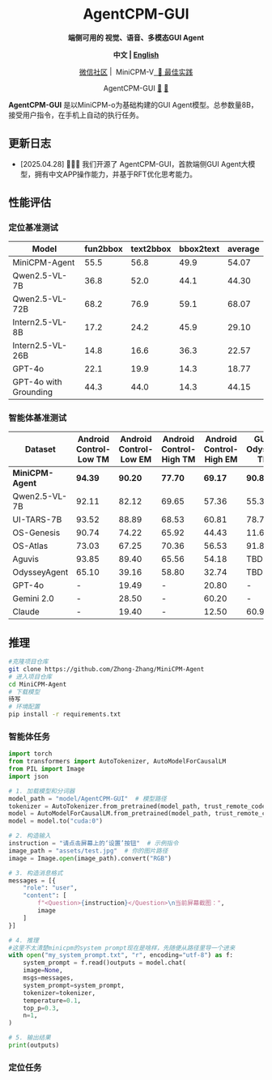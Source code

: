 <div align="center">

# AgentCPM-GUI 
<!-- 这里是图片的占位符，后续需要补充图片路径 -->
<!--<img src="./assets/.png" width="300em" ></img> -->

**端侧可用的 视觉、语音、多模态GUI Agent**

  <strong>中文 |
  [English](./README.md)</strong>



 <span style="display: inline-flex; align-items: center; margin-right: 2px;">
   <a href="docs/wechat.md" target="_blank"> 微信社区</a> &nbsp;|
 </span>
  <span style="display: inline-flex; align-items: center; margin-left: 2px;">
   MiniCPM-V <a href="docs/best_practice_summary_zh.md" target="_blank">&nbsp; 📖 最佳实践</a>
 </span>
  
  <p align="center">
  AgentCPM-GUI
 <a href="https://huggingface.co/openbmb/MiniCPM-o-2_6">🤗</a> <a href="https://minicpm-omni-webdemo-us.modelbest.cn/"> 🤖</a>
</p>

</div>

**AgentCPM-GUI** 是以MiniCPM-o为基础构建的GUI Agent模型。总参数量8B，接受用户指令，在手机上自动的执行任务。

## 更新日志 <!-- omit in toc -->
* [2025.04.28] 🚀🚀🚀 我们开源了 AgentCPM-GUI，首款端侧GUI Agent大模型，拥有中文APP操作能力，并基于RFT优化思考能力。

## 性能评估

### 定位基准测试

| Model                   | fun2bbox | text2bbox | bbox2text | average |
|-------------------------|----------|-----------|-----------|---------|
| MiniCPM-Agent           | 55.5     | 56.8      | 49.9      | 54.07   |
| Qwen2.5-VL-7B           | 36.8     | 52.0      | 44.1      | 44.30   |
| Qwen2.5-VL-72B          | 68.2     | 76.9      | 59.1      | 68.07   |
| Intern2.5-VL-8B         | 17.2     | 24.2      | 45.9      | 29.10   |
| Intern2.5-VL-26B        | 14.8     | 16.6      | 36.3      | 22.57   |
| GPT-4o                  | 22.1     | 19.9      | 14.3      | 18.77   |
| GPT-4o with Grounding   | 44.3     | 44.0      | 14.3      | 44.15   |


### 智能体基准测试

| Dataset       | Android Control-Low TM | Android Control-Low EM | Android Control-High TM | Android Control-High EM | GUI-Odyssey TM | GUI-Odyssey EM | AITZ TM | AITZ EM | Chinese APP TM | Chinese APP EM |
| ------------- | ---------------------- | ---------------------- | ----------------------- | ----------------------- | -------------- | -------------- | ------- | ------- | -------------- | -------------- |
| **MiniCPM-Agent** | **94.39** | **90.20** | **77.70** | **69.17** | **90.85** | **74.96** | **85.71** | **76.38** | **96.86** | **91.28** |
|Qwen2.5-VL-7B  |92.11|82.12|69.65|57.36|55.33|40.90|73.16|57.58|68.53|48.80|
|UI-TARS-7B     |93.52|88.89|68.53|60.81|78.79|57.33|71.74|55.31|71.01|53.92|
|OS-Genesis     |90.74|74.22|65.92|44.43|11.67|3.63|19.98|8.45|38.10|14.50|
|OS-Atlas       |73.03|67.25|70.36|56.53|91.83|76.76|74.13|58.45|81.53|55.89|
|Aguvis         |93.85|89.40|65.56|54.18|TBD|TBD|35.71|18.99|67.43|38.20|
|OdysseyAgent   |65.10|39.16|58.80|32.74|TBD|73.78|59.17|31.60|67.56|25.44|
|GPT-4o         |-|19.49|-|20.80|-|20.39|70.00|35.30|TBD|TBD|
|Gemini 2.0     |-|28.50|-|60.20|-|3.27|-|-|-|-|
|Claude         |-|19.40|-|12.50|60.90|-|-|-|-|-|

## 推理
```bash
#克隆项目仓库
git clone https://github.com/Zhong-Zhang/MiniCPM-Agent
# 进入项目仓库
cd MiniCPM-Agent
# 下载模型
待写
# 环境配置
pip install -r requirements.txt
```

### 智能体任务

```python
import torch
from transformers import AutoTokenizer, AutoModelForCausalLM
from PIL import Image
import json

# 1. 加载模型和分词器
model_path = "model/AgentCPM-GUI"  # 模型路径
tokenizer = AutoTokenizer.from_pretrained(model_path, trust_remote_code=True)
model = AutoModelForCausalLM.from_pretrained(model_path, trust_remote_code=True, torch_dtype=torch.bfloat16)
model = model.to("cuda:0") 

# 2. 构造输入
instruction = "请点击屏幕上的‘设置’按钮"  # 示例指令
image_path = "assets/test.jpg"  # 你的图片路径
image = Image.open(image_path).convert("RGB")

# 3. 构造消息格式
messages = [{
    "role": "user",
    "content": [
        f"<Question>{instruction}</Question>\n当前屏幕截图：",
        image
    ]
}]

# 4. 推理
#这里不太清楚minicpm的system prompt现在是啥样，先随便从路径里导一个进来
with open("my_system_prompt.txt", "r", encoding="utf-8") as f:
    system_prompt = f.read()outputs = model.chat(
    image=None,
    msgs=messages,
    system_prompt=system_prompt,
    tokenizer=tokenizer,
    temperature=0.1,
    top_p=0.3,
    n=1,
)

# 5. 输出结果
print(outputs)
```

### 定位任务



